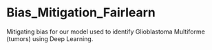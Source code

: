 # Bias_Mitigation_Fairlearn
Mitigating bias for our model used to identify Glioblastoma Multiforme (tumors) using Deep Learning.
